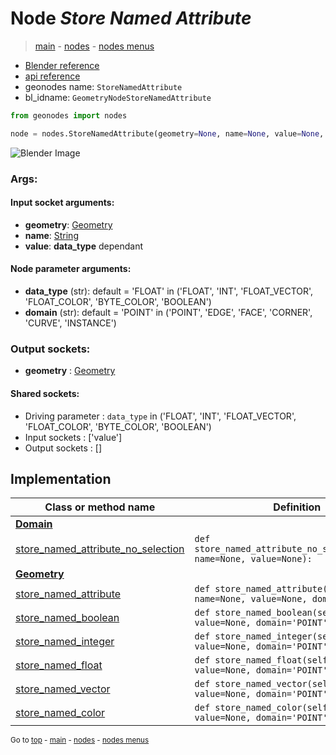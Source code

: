 # Node *Store Named Attribute*

> [main](../index.md) - [nodes](nodes.md) - [nodes menus](nodes_menus.md)

- [Blender reference](https://docs.blender.org/manual/en/latest/modeling/geometry_nodes/attribute/store_named_attribute.html)
- [api reference](https://docs.blender.org/api/current/bpy.types.GeometryNodeStoreNamedAttribute.html)
- geonodes name: `StoreNamedAttribute`
- bl_idname: `GeometryNodeStoreNamedAttribute`

```python
from geonodes import nodes

node = nodes.StoreNamedAttribute(geometry=None, name=None, value=None, data_type='FLOAT', domain='POINT')
```

![Blender Image](https://docs.blender.org/manual/en/latest/_images/node-types_GeometryNodeStoreNamedAttribute.webp)

### Args:

#### Input socket arguments:

- **geometry**: [Geometry](Geometry.md)
- **name**: [String](String.md)
- **value**: **data_type** dependant

#### Node parameter arguments:

- **data_type** (str): default = 'FLOAT' in ('FLOAT', 'INT', 'FLOAT_VECTOR', 'FLOAT_COLOR', 'BYTE_COLOR', 'BOOLEAN')
- **domain** (str): default = 'POINT' in ('POINT', 'EDGE', 'FACE', 'CORNER', 'CURVE', 'INSTANCE')

### Output sockets:

- **geometry** : [Geometry](Geometry.md)

#### Shared sockets:

- Driving parameter : ``data_type`` in ('FLOAT', 'INT', 'FLOAT_VECTOR', 'FLOAT_COLOR', 'BYTE_COLOR', 'BOOLEAN')
- Input sockets  : ['value']
- Output sockets : []
## Implementation

| Class or method name | Definition |
|----------------------|------------|
| **[Domain](Domain.md)** |
| [store_named_attribute_no_selection](Domain.md#store_named_attribute_no_selection) | `def store_named_attribute_no_selection(self, name=None, value=None):` |
| **[Geometry](Geometry.md)** |
| [store_named_attribute](Geometry.md#store_named_attribute) | `def store_named_attribute(self, name=None, value=None, domain='POINT'):` |
| [store_named_boolean](Geometry.md#store_named_boolean) | `def store_named_boolean(self, name=None, value=None, domain='POINT'):` |
| [store_named_integer](Geometry.md#store_named_integer) | `def store_named_integer(self, name=None, value=None, domain='POINT'):` |
| [store_named_float](Geometry.md#store_named_float) | `def store_named_float(self, name=None, value=None, domain='POINT'):` |
| [store_named_vector](Geometry.md#store_named_vector) | `def store_named_vector(self, name=None, value=None, domain='POINT'):` |
| [store_named_color](Geometry.md#store_named_color) | `def store_named_color(self, name=None, value=None, domain='POINT'):` |

<sub>Go to [top](#node-store-named-attribute) - [main](../index.md) - [nodes](nodes.md) - [nodes menus](nodes_menus.md)</sub>

